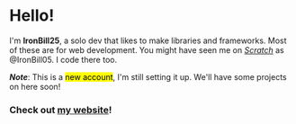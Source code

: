 # Hello!
I'm **IronBill25**, a solo dev that likes to make libraries and frameworks. Most of these are for web development.
You might have seen me on [*Scratch*](https://scratch.mit.edu/users/ironbill05) as @IronBill05. I code there too.



***Note***: This is a <mark>new account</mark>, I'm still setting it up. We'll have some projects on here soon!

### Check out [my website](https://ironbill05.neocities.org)!
